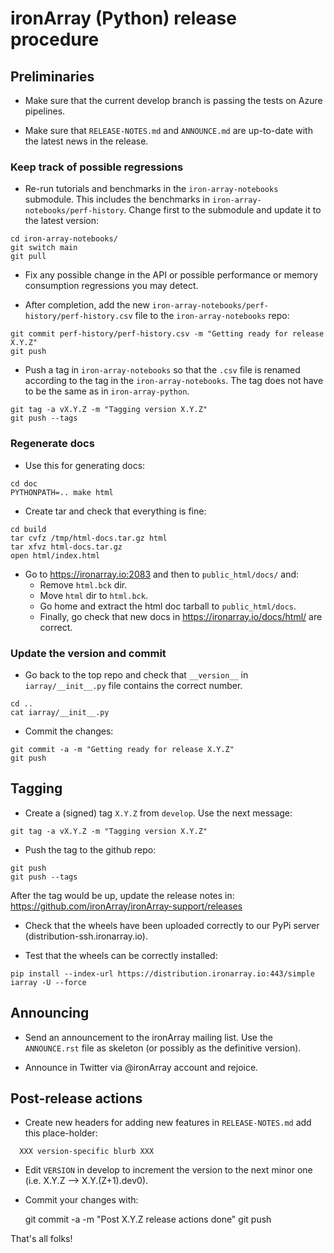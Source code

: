 # ironArray (Python) release procedure

## Preliminaries

* Make sure that the current develop branch is passing the tests on Azure pipelines.

* Make sure that `RELEASE-NOTES.md` and `ANNOUNCE.md` are up-to-date with
 the latest news in the release.

### Keep track of possible regressions

* Re-run tutorials and benchmarks in the `iron-array-notebooks` submodule.
  This includes the benchmarks in `iron-array-notebooks/perf-history`.
  Change first to the submodule and update it to the latest version:
```
cd iron-array-notebooks/
git switch main
git pull
```

* Fix any possible change in the API or possible performance or memory consumption
  regressions you may detect.

* After completion, add the new `iron-array-notebooks/perf-history/perf-history.csv`
  file to the `iron-array-notebooks` repo:
```
git commit perf-history/perf-history.csv -m "Getting ready for release X.Y.Z"
git push
```

* Push a tag in `iron-array-notebooks` so that the `.csv` file is renamed according
  to the tag in the `iron-array-notebooks`. The tag does not have to be the same as in
  `iron-array-python`.
```
git tag -a vX.Y.Z -m "Tagging version X.Y.Z"
git push --tags
```

### Regenerate docs

* Use this for generating docs:
```
cd doc
PYTHONPATH=.. make html
```

* Create tar and check that everything is fine:
```
cd build
tar cvfz /tmp/html-docs.tar.gz html
tar xfvz html-docs.tar.gz
open html/index.html
```

* Go to https://ironarray.io:2083 and then to `public_html/docs/` and:
  * Remove `html.bck` dir.
  * Move `html` dir to `html.bck`.
  * Go home and extract the html doc tarball to `public_html/docs`.
  * Finally, go check that new docs in https://ironarray.io/docs/html/ are correct.

### Update the version and commit

* Go back to the top repo and check that `__version__` in `iarray/__init__.py` file
  contains the correct number.
```
cd ..
cat iarray/__init__.py
```

* Commit the changes:
```
git commit -a -m "Getting ready for release X.Y.Z"
git push
```


## Tagging

* Create a (signed) tag ``X.Y.Z`` from ``develop``.  Use the next message:
```
git tag -a vX.Y.Z -m "Tagging version X.Y.Z"
```

* Push the tag to the github repo:
```
git push
git push --tags
```

After the tag would be up, update the release notes in:
https://github.com/ironArray/ironArray-support/releases

* Check that the wheels have been uploaded correctly to our PyPi server
  (distribution-ssh.ironarray.io).

* Test that the wheels can be correctly installed:
```
pip install --index-url https://distribution.ironarray.io:443/simple iarray -U --force
```

## Announcing

* Send an announcement to the ironArray mailing list.  Use the ``ANNOUNCE.rst`` file as skeleton
  (or possibly as the definitive version).

* Announce in Twitter via @ironArray account and rejoice.


## Post-release actions

* Create new headers for adding new features in ``RELEASE-NOTES.md``
  add this place-holder:
```
  XXX version-specific blurb XXX
```

* Edit ``VERSION`` in develop to increment the version to the next
  minor one (i.e. X.Y.Z --> X.Y.(Z+1).dev0).

* Commit your changes with:

    git commit -a -m "Post X.Y.Z release actions done"
    git push


That's all folks!
